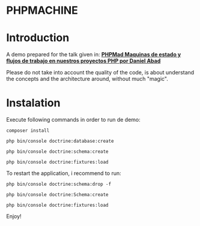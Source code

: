 # PHPMACHINE

Introduction
============

A demo prepared for the talk given in: [**PHPMad Maquinas de estado y flujos de trabajo en nuestros proyectos PHP por Daniel Abad**][1]

[1]: http://www.meetup.com/es-ES/PHPMad/events/234585802/

Please do not take into account the quality of the code, is about understand the concepts and the architecture around, without much "magic".

Instalation
===========

Execute following commands in order to run de demo:

    composer install

    php bin/console doctrine:database:create

    php bin/console doctrine:schema:create

    php bin/console doctrine:fixtures:load
    
To restart the application, i recommend to run:

    php bin/console doctrine:schema:drop -f
    
    php bin/console doctrine:Schema:create
    
    php bin/console doctrine:fixtures:load
    
Enjoy!